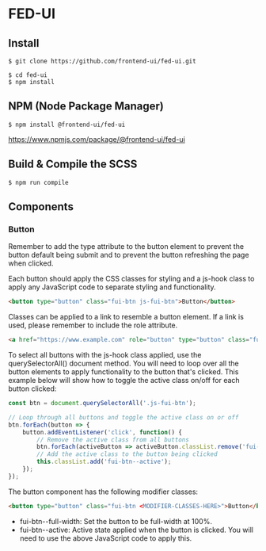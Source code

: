 # FED-UI

## Install

```
$ git clone https://github.com/frontend-ui/fed-ui.git

$ cd fed-ui
$ npm install
```

## NPM (Node Package Manager)

```
$ npm install @frontend-ui/fed-ui
```

https://www.npmjs.com/package/@frontend-ui/fed-ui

## Build & Compile the SCSS

```
$ npm run compile
```

## Components

### Button

Remember to add the type attribute to the button element to prevent the button default being submit and to prevent the button refreshing the page when clicked.

Each button should apply the CSS classes for styling and a js-hook class to apply any JavaScript code to separate styling and functionality.

```html
<button type="button" class="fui-btn js-fui-btn">Button</button>
```

Classes can be applied to a link to resemble a button element. If a link is used, please remember to include the role attribute.

```html
<a href="https://www.example.com" role="button" type="button" class="fui-btn js-fui-btn">Button</a>
```

To select all buttons with the js-hook class applied, use the querySelectorAll() document method. You will need to loop over all the button elements to apply functionality to the button that's clicked. This example below will show how to toggle the active class on/off for each button clicked:

```javascript
const btn = document.querySelectorAll('.js-fui-btn');

// Loop through all buttons and toggle the active class on or off
btn.forEach(button => {
	button.addEventListener('click', function() {
		// Remove the active class from all buttons
		btn.forEach(activeButton => activeButton.classList.remove('fui-btn--active'));
		// Add the active class to the button being clicked
		this.classList.add('fui-btn--active');
	});
});
```

The button component has the following modifier classes:

```html
<button type="button" class="fui-btn <MODIFIER-CLASSES-HERE>">Button</button>
```

+ fui-btn--full-width: Set the button to be full-width at 100%.
+ fui-btn--active: Active state applied when the button is clicked. You will need to use the above JavaScript code to apply this.